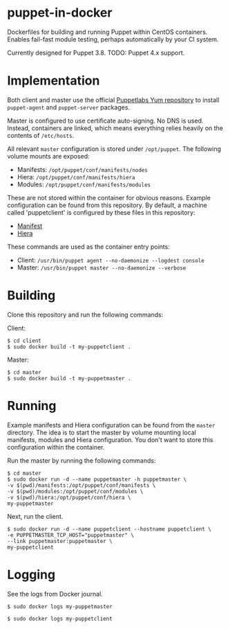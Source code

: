 # puppet-in-docker

Dockerfiles for building and running Puppet within CentOS containers.
Enables fail-fast module testing, perhaps automatically by your CI system.

Currently designed for Puppet 3.8. TODO: Puppet 4.x support.

# Implementation

Both client and master use the official [Puppetlabs Yum repository](http://yum.puppetlabs.com/)
to install `puppet-agent` and `puppet-server` packages.

Master is configured to use certificate auto-signing.
No DNS is used. Instead, containers are linked, which means everything
relies heavily on the contents of `/etc/hosts`.

All relevant `master` configuration is stored under `/opt/puppet`.
The following volume mounts are exposed:

- Manifests: `/opt/puppet/conf/manifests/nodes`
- Hiera: `/opt/puppet/conf/manifests/hiera`
- Modules: `/opt/puppet/conf/manifests/modules`

These are not stored within the container for obvious reasons.
Example configuration can be found from this repository. By default,
a machine called 'puppetclient' is configured by these files
in this repository:

- [Manifest](master/manifests/nodes/puppetclient.pp)
- [Hiera](master/hiera/nodes/puppetclient.json)

These commands are used as the container entry points:

- Client: `/usr/bin/puppet agent --no-daemonize --logdest console`
- Master: `/usr/bin/puppet master --no-daemonize --verbose`

# Building

Clone this repository and run the following commands:

Client:

```
$ cd client
$ sudo docker build -t my-puppetclient .
```

Master:

```
$ cd master
$ sudo docker build -t my-puppetmaster .
```

# Running

Example manifests and Hiera configuration can be found from the
``master`` directory. The idea is to start the master by volume
mounting local manifests, modules and Hiera configuration. You
don't want to store this configuration within the container.

Run the master by running the following commands:

```
$ cd master
$ sudo docker run -d --name puppetmaster -h puppetmaster \
-v $(pwd)/manifests:/opt/puppet/conf/manifests \
-v $(pwd)/modules:/opt/puppet/conf/modules \
-v $(pwd)/hiera:/opt/puppet/conf/hiera \
my-puppetmaster
```

Next, run the client.

```
$ sudo docker run -d --name puppetclient --hostname puppetclient \
-e PUPPETMASTER_TCP_HOST="puppetmaster" \
--link puppetmaster:puppetmaster \
my-puppetclient
```

# Logging

See the logs from Docker journal.

```
$ sudo docker logs my-puppetmaster
```

```
$ sudo docker logs my-puppetclient
```
